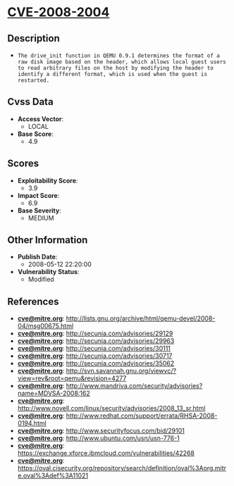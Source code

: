 
# [CVE-2008-2004](https://cve.mitre.org/cgi-bin/cvename.cgi?name=CVE-2008-2004)

## Description

- `The drive_init function in QEMU 0.9.1 determines the format of a raw disk image based on the header, which allows local guest users to read arbitrary files on the host by modifying the header to identify a different format, which is used when the guest is restarted.`

## Cvss Data

- **Access Vector**:
  - LOCAL
- **Base Score**:
  - 4.9

## Scores

- **Exploitability Score**:
  - 3.9
- **Impact Score**:
  - 6.9
- **Base Severity**:
  - MEDIUM

## Other Information

- **Publish Date**:
  - 2008-05-12 22:20:00
- **Vulnerability Status**:
  - Modified

## References

- **cve@mitre.org**: http://lists.gnu.org/archive/html/qemu-devel/2008-04/msg00675.html
- **cve@mitre.org**: http://secunia.com/advisories/29129
- **cve@mitre.org**: http://secunia.com/advisories/29963
- **cve@mitre.org**: http://secunia.com/advisories/30111
- **cve@mitre.org**: http://secunia.com/advisories/30717
- **cve@mitre.org**: http://secunia.com/advisories/35062
- **cve@mitre.org**: http://svn.savannah.gnu.org/viewvc/?view=rev&root=qemu&revision=4277
- **cve@mitre.org**: http://www.mandriva.com/security/advisories?name=MDVSA-2008:162
- **cve@mitre.org**: http://www.novell.com/linux/security/advisories/2008_13_sr.html
- **cve@mitre.org**: http://www.redhat.com/support/errata/RHSA-2008-0194.html
- **cve@mitre.org**: http://www.securityfocus.com/bid/29101
- **cve@mitre.org**: http://www.ubuntu.com/usn/usn-776-1
- **cve@mitre.org**: https://exchange.xforce.ibmcloud.com/vulnerabilities/42268
- **cve@mitre.org**: https://oval.cisecurity.org/repository/search/definition/oval%3Aorg.mitre.oval%3Adef%3A11021
